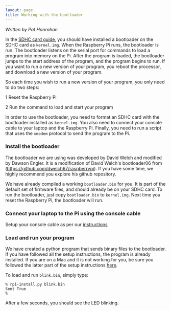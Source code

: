 ```yaml
---
layout: page
title: Working with the bootloader
---
```


*Written by Pat Hanrahan*

In the [SDHC card guide](../sd.md), you should have installed a 
bootloader on the SDHC card as `kernel.img`.
When the Raspberry Pi runs, the bootloader is run.
The bootloader listens on the serial port
for commands to load a program into memory on the Pi.
After the program is loaded,
the bootloader jumps to the start address of the program,
and the program begins to run.
If you want to run a new version of your program,
you reboot the processor,
and download a new version of your program.

So each time you wish to run a new version of your program, you only
need to do two steps:

1 Reset the Raspberry Pi

2 Run the command to load and start your program

In order to use the bootloader, 
you need to format an SDHC card 
with the bootloader installed as `kernel.img`.
You also need to connect your console cable
to your laptop and the Raspberry Pi.
Finally, you need to run a script that uses
the `xmodem` protocol to send the program to the Pi.

### Install the bootloader

The bootloader we are using was developed by David Welch and 
modified by Dawson Engler.
It is a modification of David Welch's bootloader06 from
(https://github.com/dwelch67/raspberrypi).
If you have some time,
we highly recommend you explore his github repository.

We have already compiled a working `bootloader.bin` for you.
It is part of the default set of firmware files,
and should already be on your SDHC card.
To run the bootloader, just copy `bootloader.bin` to `kernel.img`.
Next time you reset the Raspberry Pi,
the bootloader will run.

### Connect your laptop to the Pi using the console cable

Setup your console cable as per our [instructions](console.md)

### Load and run your program 

We have created a python program that sends binary
files to the bootloader.
If you have followed all the setup instructions,
the program is already installed. If you are on a Mac and 
it is not working for you, be sure you followed the latter part
of the setup instructions [here](mac_toolchain).

To load and run `blink.bin`, simply type:

    % rpi-install.py blink.bin
    Sent True
    %

After a few seconds, you should see the LED blinking.


